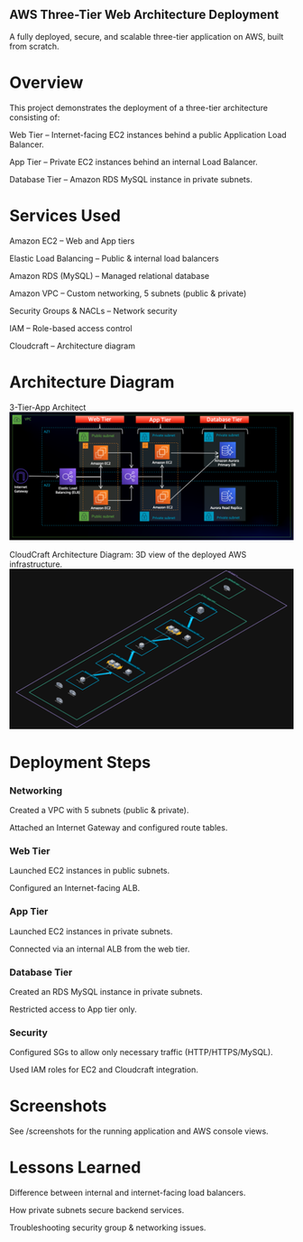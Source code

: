 ## AWS Three-Tier Web Architecture Deployment
A fully deployed, secure, and scalable three-tier application on AWS, built from scratch.

# Overview
This project demonstrates the deployment of a three-tier architecture consisting of:

Web Tier – Internet-facing EC2 instances behind a public Application Load Balancer.

App Tier – Private EC2 instances behind an internal Load Balancer.

Database Tier – Amazon RDS MySQL instance in private subnets.

# Services Used
Amazon EC2 – Web and App tiers

Elastic Load Balancing – Public & internal load balancers

Amazon RDS (MySQL) – Managed relational database

Amazon VPC – Custom networking, 5 subnets (public & private)

Security Groups & NACLs – Network security

IAM – Role-based access control

Cloudcraft – Architecture diagram

# Architecture Diagram

3-Tier-App Architect
![Architecture](./screenshots/3TierArch.png)

CloudCraft Architecture Diagram: 3D view of the deployed AWS infrastructure.
![CloudCraft Architecture](./screenshots/Web_App_Reference_Architecture.png)



# Deployment Steps

### Networking

Created a VPC with 5 subnets (public & private).

Attached an Internet Gateway and configured route tables.

### Web Tier

Launched EC2 instances in public subnets.

Configured an Internet-facing ALB.

### App Tier

Launched EC2 instances in private subnets.

Connected via an internal ALB from the web tier.

### Database Tier

Created an RDS MySQL instance in private subnets.

Restricted access to App tier only.

### Security

Configured SGs to allow only necessary traffic (HTTP/HTTPS/MySQL).

Used IAM roles for EC2 and Cloudcraft integration.

# Screenshots
See /screenshots for the running application and AWS console views.

# Lessons Learned
Difference between internal and internet-facing load balancers.

How private subnets secure backend services.

Troubleshooting security group & networking issues.
